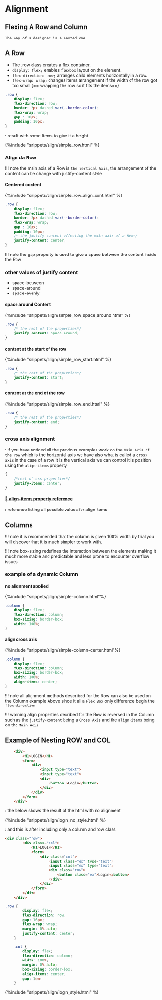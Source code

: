 # Alignment

## Flexing A Row and Column

`The way of a designer is a nested one`

## A Row

* The .row class creates a flex container.
* `display: flex;` enables `flexbox` layout on the element.
* `flex-direction: row;` arranges child elements horizontally in a row.
* `flex-wrap: wrap;` changes items arrangement if the width of the row got too small {== wrapping the row so it fits the items==}

```css
.row {
    display: flex;
    flex-direction: row;
    border: 2px dashed var(--border-color);
    flex-wrap: wrap;
    gap : 10px;
    padding: 10px;
}
```

: result with some Items to  give it a height

{%include "snippets/align/simple_row.html" %}

### Align da Row

!!! note
    the main axis of a Row is `the Vertical Axis`, the arrangement of the content can be change with justify-content style

#### Centered content

{%include "snippets/align/simple_row_align_cont.html" %}

```css title="Center content of div" hl_lines="8 9"
.row { 
    display: flex;
    flex-direction: row;
    border: 2px dashed var(--border-color);
    flex-wrap: wrap;
    gap : 10px;
    padding: 10px;
    /* the justify content affecting the main axis of a Row*/
    justify-content: center; 
}
```

!!! note
    the gap property is used to give a space between the content inside the Row

### other values of justify content

* space-between
* space-around
* space-evenly

#### space around Content

{%include "snippets/align/simple_row_space_around.html" %}

```css title="space-around"
.row { 
    /* the rest of the properties*/
    justify-content: space-around; 
}
```

#### content at the start of the row

{%include "snippets/align/simple_row_start.html" %}

```css title="start"
.row { 
    /* the rest of the properties*/
    justify-content: start; 
}
```

#### content at the end of the row

{%include "snippets/align/simple_row_end.html" %}

```css title="end"
.row { 
    /* the rest of the properties*/
    justify-content: end; 
}
```

### cross axis alignment

: if you have noticed all the previous examples work on the `main axis of the row` which is the horizontal axis we have also what is called a `cross axis` in the case of a row it is the vertical axis we can control it is position using the `align-items` property

```css
{
    /*rest of css properties*/
    justify-items: center;
}
```

#### [:link: align-items property reference](https://developer.mozilla.org/en-US/docs/Web/CSS/align-items)

: reference listing all possible values for align items

## Columns

!!! note
    it is recommended that the column is given 100% width by trial you will discover that it is much simpler to work with.

!!! note
    box-sizing redefines the interaction between the elements making it much more stable and predictable and less prone to encounter overflow issues

### example of a dynamic Column

#### no alignment applied

{%include "snippets/align/simple-column.html"%}

```css
.column {
    display: flex;
    flex-direction: column;
    box-sizing: border-box;
    width: 100%;
}
```

#### align cross axis

{%include "snippets/align/simple-column-center.html"%}

```css
.column {
    display: flex;
    flex-direction: column;
    box-sizing: border-box;
    width: 100%;
    align-items: center;
}
```

!!! note
    all alignment methods described for the Row can also be used on the Column example Above
    since it all a `Flex Box` only difference begin the `flex-direction`

!!! warning
    align properties decribed for the Row is reversed in the Column
    such as the `justify-content` being a `Cross Axis` and the `align-items` being on the `Main Axis`

## Example of Nesting ROW and COL

```html title="login.html"
    <div>
        <H1>LOGIN</H1>
        <form>
            <div>
                <input type="text">
                <input type="text">
                <div>
                    <button >Login</button>
                </div>
            </div>
        </form>
    </div>
```

: the below shows the result of the html with no alignment

{%include "snippets/align/login_no_style.html" %}

: and this is after including only a column and row class

```html
<div class="row">
        <div class="col">
            <H1>LOGIN</H1>
            <form>
                <div class="col">
                    <input class="ex" type="text">
                    <input class="ex" type="text">
                    <div class="row">
                        <button class="ex">Login</button>
                    </div>
                </div>
            </form>
        </div>
    </div>
```

```css
.row {
        display: flex;
        flex-direction: row;
        gap: 16px;
        flex-wrap: wrap;
        margin: 0% auto;
        justify-content: center;
    }

    .col {
        display: flex;
        flex-direction: column;
        width: 100%;
        margin: 0% auto;
        box-sizing: border-box;
        align-items: center;
        gap: 1em;
    }
```

{%include "snippets/align/login_style.html" %}
